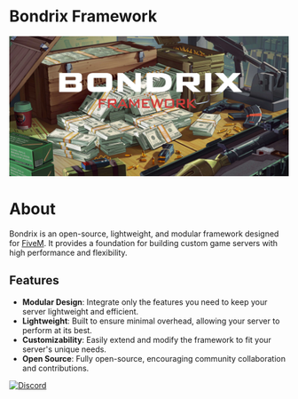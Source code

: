# Bondrix Framework
<p align="center">
  <img src="https://github.com/bondrix/.github/blob/main/profile/banner.png">
</p>

# About
Bondrix is an open-source, lightweight, and modular framework designed for [FiveM](https://fivem.net/). It provides a foundation for building custom game servers with high performance and flexibility.

## Features
- **Modular Design**: Integrate only the features you need to keep your server lightweight and efficient.
- **Lightweight**: Built to ensure minimal overhead, allowing your server to perform at its best.
- **Customizability**: Easily extend and modify the framework to fit your server's unique needs.
- **Open Source**: Fully open-source, encouraging community collaboration and contributions.

[![Discord](https://img.shields.io/badge/Discord-%237289DA.svg?style=for-the-badge&logo=discord&logoColor=white)](https://discord.gg/safePkGbNB)
